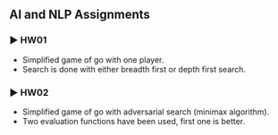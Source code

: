 ## AI and NLP Assignments

### ► HW01

- Simplified game of go with one player.
- Search is done with either breadth first or depth first search.

### ► HW02

- Simplified game of go with adversarial search (minimax algorithm).
- Two evaluation functions have been used, first one is better.
